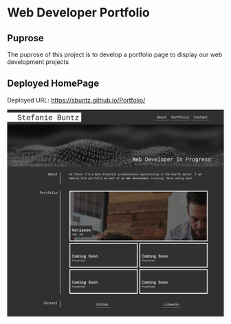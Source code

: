 # Web Developer Portfolio

## Puprose
The puprose of this project is to develop a portfolio page to display our web development projects 


<a name="deployed"></a>
## Deployed HomePage
Deployed URL: https://sbuntz.github.io/Portfolio/

![](/assets/images/screenshot.png)
